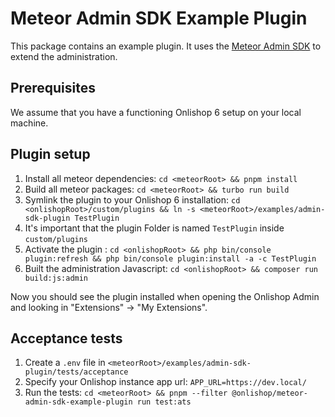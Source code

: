 # Meteor Admin SDK Example Plugin

This package contains an example plugin. It uses the [Meteor Admin SDK](https://github.com/onlishop/meteor/tree/main/packages/admin-sdk) to extend the administration.

## Prerequisites
We assume that you have a functioning Onlishop 6 setup on your local machine.

## Plugin setup

1. Install all meteor dependencies: `cd <meteorRoot> && pnpm install`
2. Build all meteor packages: `cd <meteorRoot> && turbo run build`
3. Symlink the plugin to your Onlishop 6 installation: `cd <onlishopRoot>/custom/plugins && ln -s <meteorRoot>/examples/admin-sdk-plugin TestPlugin`
4. It's important that the plugin Folder is named `TestPlugin` inside `custom/plugins`
5. Activate the plugin : `cd <onlishopRoot> && php bin/console plugin:refresh && php bin/console plugin:install -a -c TestPlugin`
6. Built the administration Javascript: `cd <onlishopRoot> && composer run build:js:admin`

Now you should see the plugin installed when opening the Onlishop Admin and looking in "Extensions" -> "My Extensions".

## Acceptance tests

1. Create a `.env` file in `<meteorRoot>/examples/admin-sdk-plugin/tests/acceptance`
2. Specify your Onlishop instance app url: `APP_URL=https://dev.local/`
3. Run the tests: `cd <meteorRoot> && pnpm --filter @onlishop/meteor-admin-sdk-example-plugin run test:ats`


